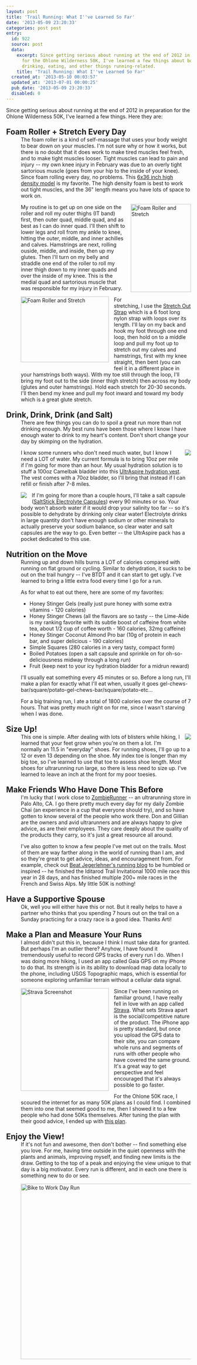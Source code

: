 ```yaml
---
layout: post
title: 'Trail Running: What I''ve Learned So Far'
date: '2013-05-09 23:20:33'
categories: post post
entry:
  id: 922
  source: post
  data:
    excerpt: Since getting serious about running at the end of 2012 in preparation
      for the Ohlone Wilderness 50K, I've learned a few things about body maintenance,
      drinking, eating, and other things running-related.
    title: 'Trail Running: What I''ve Learned So Far'
  created_at: '2013-05-10 00:03:57'
  updated_at: '2013-07-01 00:00:25'
  pub_date: '2013-05-09 23:20:33'
  disabled: 0
---
```

<style>
dl.running_entry dt {
  font-size:150%;
  font-weight:bold;
  margin-top:1em;
  clear: left;
}
img.float_right {
  float:right;
  margin-left:1em;
  margin-bottom:1em;
}
img.float_left {
  float:left;
  margin-right:1em;
  margin-bottom:1em;
}
</style>
Since getting serious about running at the end of 2012 in preparation for the Ohlone Wilderness 50K, I've learned a few things.  Here they are:
<dl class="running_entry">
  <dt>Foam Roller + Stretch Every Day</dt>
  <dd>The foam roller is a kind of self-massage that uses your body weight to bear down on your muscles.  I'm not sure why or how it works, but there is no doubt that it does work to make tired muscles feel fresh, and to make tight muscles looser.  Tight muscles can lead to pain and injury -- my own knee injury in February was due to an overly tight sartorious muscle (goes from your hip to the inside of your knee).  Since foam rolling every day, no problems.  This <a href="http://www.amazon.com/Black-High-Density-Foam-Rollers/dp/B0040NJOA0">6x36 inch high density model</a> is my favorite.  The high density foam is best to work out tight muscles, and the 36" length means you have lots of space to work on.

<a href="http://www.flickr.com/photos/thenobot/8724032635/" title="Foam Roller and Stretch by thenobot, on Flickr"><img src="https://farm8.staticflickr.com/7370/8724032635_0ea10ca93f_m.jpg" width="164" height="240" alt="Foam Roller and Stretch" class="float_right"></a>My routine is to get up on one side on the roller and roll my outer thighs (IT band) first, then outer quad, middle quad, and as best as I can do inner quad.  I'll then shift to lower legs and roll from my ankle to knee, hitting the outer, middle, and inner achilles and calves.  Hamstrings are next, rolling ouside, middle, and inside, then up my glutes.  Then I'll turn on my belly and straddle one end of the roller to roll my inner thigh down to my inner quads and over the inside of my knee.  This is the medial quad and sartorious muscle that was responsible for my injury in February.

<a href="http://www.flickr.com/photos/thenobot/8724032783/" title="Foam Roller and Stretch by thenobot, on Flickr"><img src="https://farm8.staticflickr.com/7302/8724032783_d14c9697b5_m.jpg" width="240" height="179" alt="Foam Roller and Stretch" class="float_left"></a>For stretching, I use the <a href="http://www.amazon.com/Stretch-Out-Strap-New-Instructional-booklet/dp/B00065X222/ref=pd_bxgy_hpc_img_z">Stretch Out Strap</a> which is a 6 foot long nylon strap with loops over its length.  I'll lay on my back and hook my foot through one end loop, then hold on to a middle loop and pull my foot up to stretch out my calves and hamstrings, first with my knee straight, then bent (you can feel it in a different place in your hamstrings both ways).  With my toe still through the loop, I'll bring my foot out to the side (inner thigh stretch) then across my body (glutes and outer hamstrings).  Hold each stretch for 20-30 seconds.  I'll then bend my knee and pull my foot inward and toward my body which is a great glute stretch.
</dd>
<dt>Drink, Drink, Drink (and Salt)</dt>
<dd>There are few things you can do to spoil a great run more than not drinking enough.  My best runs have been those where I know I have enough water to drink to my heart's content.  Don't short change your day by skimping on the hydration.

<img src="/omega_blue.jpg" class="float_right"/>I know some runners who don't need much water, but I know I need a LOT of water.  My current formula is to bring 10oz per mile if I'm going for more than an hour.  My usual hydration solution is to stuff a 100oz Camelbak bladder into this <a href="http://www.zombierunner.com/store/brands/ultraspire/packs/product3998.html">UltrAspire hydration vest</a>.  The vest comes with a 70oz bladder, so I'll bring that instead if I can refill or finish after 7-8 miles.

<img src="/saltstick_caps_bottle.jpg" class="float_left"/>If I'm going for more than a couple hours, I'll take a salt capsule (<a href="http://www.zombierunner.com/store/product351.html">SaltStick Electrolyte Capsules</a>) every 90 minutes or so.  Your body won't absorb water if it would drop your salinity too far -- so it's possible to dehydrate by drinking only clear water!  Electrolyte drinks in large quantity don't have enough sodium or other minerals to actually preserve your sodium balance, so clear water and salt capsules are the way to go.  Even better -- the UltrAspire pack has a pocket dedicated to  this use.  
</dd>
<dt>Nutrition on the Move</dt>
<dd>
Running up and down hills burns a LOT of calories compared with running on flat ground or cycling.  Similar to dehydration, it sucks to be out on the trail hungry -- I've BTDT and it can start to get ugly.  I've learned to bring a little extra food every time I go for a run.

As for what to eat out there, here are some of my favorites:
<ul>
<li>Honey Stinger Gels (really just pure honey with some extra vitamins - 120 calories)</li>
<li>Honey Stinger Chews (all the flavors are so tasty -- the Lime-Aide is my ranking favorite with its subtle boost of caffeine from white tea, about 1/2 cup of coffee worth - 160 calories, 32mg caffeine)</li>
<li>Honey Stinger Coconut Almond Pro bar (10g of protein in each bar, and super delicious - 190 calories)</li>
<li>Simple Squares (280 calories in a very tasty, compact form)</li>
<li>Boiled Potatoes (open a salt capsule and sprinkle on for oh-so-deliciousness midway through a long run)</li>
<li>Fruit (keep next to your icy hydration bladder for a midrun reward)</li>
</ul>
I'll usually eat something every 45 minutes or so.  Before a long run, I'll make a plan for exactly what I'll eat when, usually it goes gel-chews-bar/square/potato-gel-chews-bar/square/potato-etc...

For a big training run, I ate a total of 1800 calories over the course of 7 hours.  That was pretty much right on for me, since I wasn't starving when I was done.
</dd>
<dt>Size Up!</dt>
<dd>
<img src="/sense_ultra_racing_red_black_top.jpg" class="float_right"/>This one is simple.  After dealing with lots of blisters while hiking, I learned that your feet grow when you're on them a lot.  I'm normally an 11.5 in "everyday" shoes.  For running shoes, I'll go up to a 12 or even 13 depending on the shoe.  My index toe is longer than my big toe, so I've learned to use that toe to assess shoe length.  Most shoes for ultrarunning run large, so there is less need to size up.  I've learned to leave an inch at the front for my poor toesies.
</dd>
<dt>Make Friends Who Have Done This Before</dt>
<dd>
I'm lucky that I work close to <a href="http://www.zombierunner.com/">ZombieRunner</a> -- an ultrarunning store in Palo Alto, CA.  I go there pretty much every day for my daily Zombie Chai (an experience in a cup that everyone should try), and so have gotten to know several of the people who work there.  Don and Gillian are the owners and avid ultrarunners and are always happy to give advice, as are their employees.  They care deeply about the quality of the products they carry, so it's just a great resource all around.

I've also gotten to know a few people I've met out on the trails.  Most of them are way farther along in the world of running than I am, and so they're great to get advice, ideas, and encouragement from.  For example, check out <a href="http://beultra.com/wordpress/">Beat Jegerlehner's running blog</a> to be humbled or inspired -- he finished the Iditarod Trail Invitational 1000 mile race this year in 28 days, and has finished multiple 200+ mile races in the French and Swiss Alps.  My little 50K is nothing!
</dd>
<dt>Have a Supportive Spouse</dt>
<dd>
Ok, well you will either have this or not.  But it really helps to have a partner who thinks that you spending 7 hours out on the trail on a Sunday practicing for a crazy race is a good idea.  Thanks Arti!
</dd>
<dt>Make a Plan and Measure Your Runs</dt>
<dd>
I almost didn't put this in, because I think I must take data for granted.  But perhaps I'm an outlier there?  Anyhow, I have found it tremendously useful to record GPS tracks of every run I do.  When I was doing more hiking, I used an app called Gaia GPS on my iPhone to do that.  Its strength is in its ability to download map data locally to the phone, including USGS Topographic maps, which is essential for someone exploring unfamiliar terrain without a cellular data signal.  

<a href="http://www.flickr.com/photos/thenobot/8724184805/" title="Strava Screenshot by thenobot, on Flickr"><img src="https://farm8.staticflickr.com/7317/8724184805_ff186b9040_n.jpg" width="240" height="280" alt="Strava Screenshot" class="float_left"></a>Since I've been running on familiar ground, I have really fell in love with an app called <a href="http://www.strava.com/">Strava</a>.  What sets Strava apart is the social/competitive nature of the product.  The iPhone app is pretty standard, but once you upload the GPS data to their site, you can compare whole runs and segments of runs with other people who have covered the same ground.  It's a great way to get perspective and feel encouraged that it's always possible to go faster.

For the Ohlone 50K race, I scoured the internet for as many 50K plans as I could find.  I combined them into one that seemed good to me, then I showed it to a few people who had done 50Ks themselves.  After tuning the plan with their good advice, I ended up with <a href="https://docs.google.com/spreadsheet/ccc?key=0Av7-a2OfybnddENwQ1ljVnAwdTUwWDQySE9SNGs5RXc#gid=0">this plan</a>.
</dd>
<dt>Enjoy the View!</dt>
<dd>If it's not fun and awesome, then don't bother -- find something else you love.  For me, having time outside in the quiet openness with the plants and animals, improving myself, and finding new limits is the draw.  Getting to the top of a peak and enjoying the view unique to that day is a big motivator.  Every run is different, and in each one there is something new to do or see.

<a href="http://www.flickr.com/photos/thenobot/8724032411/" title="Bike to Work Day Run by thenobot, on Flickr"><img src="https://farm8.staticflickr.com/7307/8724032411_bd14555449_z.jpg" width="640" height="478" alt="Bike to Work Day Run"></a>
